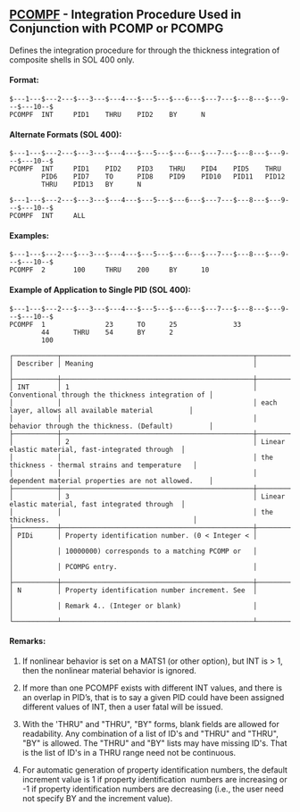 ## [PCOMPF](https://help.hexagonmi.com/bundle/MSC_Nastran_2022.4/page/Nastran_Combined_Book/qrg/bulkp/TOC.PCOMPF.xhtml) - Integration Procedure Used in Conjunction with PCOMP or PCOMPG

Defines the integration procedure for through the thickness integration of composite shells in SOL 400 only.

#### Format:

```nastran
$---1---$---2---$---3---$---4---$---5---$---6---$---7---$---8---$---9---$---10--$
PCOMPF  INT     PID1    THRU    PID2    BY      N                               
```
#### Alternate Formats (SOL 400):

```nastran
$---1---$---2---$---3---$---4---$---5---$---6---$---7---$---8---$---9---$---10--$
PCOMPF  INT     PID1    PID2    PID3    THRU    PID4    PID5    THRU            
        PID6    PID7    TO      PID8    PID9    PID10   PID11   PID12           
        THRU    PID13   BY      N                                               
```
```nastran
$---1---$---2---$---3---$---4---$---5---$---6---$---7---$---8---$---9---$---10--$
PCOMPF  INT     ALL                                                             
```
#### Examples:

```nastran
$---1---$---2---$---3---$---4---$---5---$---6---$---7---$---8---$---9---$---10--$
PCOMPF  2       100     THRU    200     BY      10                              
```
#### Example of Application to Single PID (SOL 400):

```nastran
$---1---$---2---$---3---$---4---$---5---$---6---$---7---$---8---$---9---$---10--$
PCOMPF  1               23      TO      25              33                      
        44      THRU    54      BY      2                                       
        100                                                                     
```
```text
┌───────────┬────────────────────────────────────────────────┬───────────────────────────────────────────────────┐
│ Describer │ Meaning                                        │                                                   │
├───────────┼────────────────────────────────────────────────┼───────────────────────────────────────────────────┤
│ INT       │ 1                                              │ Conventional through the thickness integration of │
│           │                                                │ each layer, allows all available material         │
│           │                                                │ behavior through the thickness. (Default)         │
├───────────┼────────────────────────────────────────────────┼───────────────────────────────────────────────────┤
│           │ 2                                              │ Linear elastic material, fast-integrated through  │
│           │                                                │ the thickness - thermal strains and temperature   │
│           │                                                │ dependent material properties are not allowed.    │
├───────────┼────────────────────────────────────────────────┼───────────────────────────────────────────────────┤
│           │ 3                                              │ Linear elastic material, fast integrated through  │
│           │                                                │ the thickness.                                    │
├───────────┼────────────────────────────────────────────────┼───────────────────────────────────────────────────┤
│ PIDi      │ Property identification number. (0 < Integer < │                                                   │
│           │ 10000000) corresponds to a matching PCOMP or   │                                                   │
│           │ PCOMPG entry.                                  │                                                   │
├───────────┼────────────────────────────────────────────────┼───────────────────────────────────────────────────┤
│ N         │ Property identification number increment. See  │                                                   │
│           │ Remark 4.. (Integer or blank)                  │                                                   │
└───────────┴────────────────────────────────────────────────┴───────────────────────────────────────────────────┘
```
#### Remarks:

1. If nonlinear behavior is set on a MATS1 (or other option), but INT is > 1, then the nonlinear material behavior is ignored.

2. If more than one PCOMPF exists with different INT values, and there is an overlap in PID’s, that is to say a given PID could have been assigned different values of INT, then a user fatal will be issued.

3. With the 'THRU" and "THRU", "BY" forms, blank fields are allowed for readability. Any combination of a list of ID's and "THRU" and "THRU", "BY" is allowed. The "THRU" and "BY" lists may have missing ID's. That is the list of ID's in a THRU range need not be continuous.

4. For automatic generation of property identification numbers, the default increment value is 1 if property identification  numbers are increasing or -1 if property identification numbers are decreasing (i.e., the user need not specify BY and the increment value).

